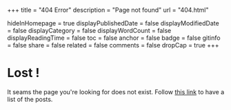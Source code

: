 +++
title = "404 Error"
description = "Page not found"
url = "404.html"

hideInHomepage = true
displayPublishedDate = false
displayModifiedDate = false
displayCategory = false
displayWordCount = false
displayReadingTime = false
toc = false
anchor = false
badge = false
gitinfo = false
share = false
related = false
comments = false
dropCap = true
+++

# Lost !

It seams the page you're looking for does not exist. Follow [this link](/posts) to have a list of the posts.
